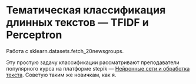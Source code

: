 # Тематическая классификация длинных текстов — TFIDF и Perceptron

Работа с sklearn.datasets.fetch_20newsgroups.

Эту простую задачу классификации рассматривают преподаватели популярного курса на платформе stepik — [Нейронные сети и обработка текста](https://stepik.org/course/54098). Советую таким же новичкам, как я.
